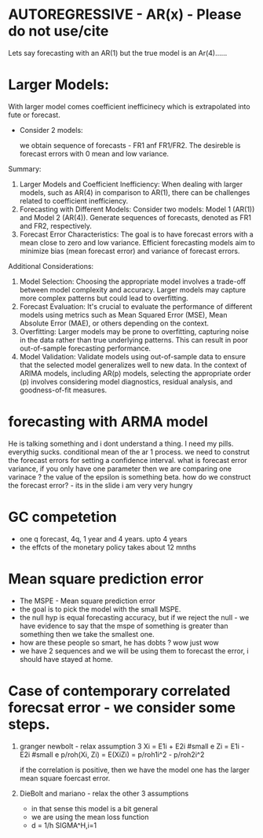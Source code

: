 # AUTOREGRESSIVE - AR(x) - Please do not use/cite
Lets say forecasting with an AR(1) but the true model is an Ar(4)......
# Larger Models:
With larger model comes coefficient inefficinecy which is extrapolated into fute or forecast. 
- Consider 2 models:


  we obtain sequence of forecasts - FR1 anf FR1/FR2. The desireble is forecast errors with 0 mean and low variance.

Summary:

1. Larger Models and Coefficient Inefficiency: When dealing with larger models, such as AR(4) in comparison to AR(1), there can be challenges related to coefficient inefficiency.
2. Forecasting with Different Models: Consider two models: Model 1 (AR(1)) and Model 2 (AR(4)). Generate sequences of forecasts, denoted as FR1 and FR2, respectively.
3. Forecast Error Characteristics: The goal is to have forecast errors with a mean close to zero and low variance. Efficient forecasting models aim to minimize bias (mean forecast error) and variance of forecast errors.

Additional Considerations:
1. Model Selection:
Choosing the appropriate model involves a trade-off between model complexity and accuracy. Larger models may capture more complex patterns but could lead to overfitting.
2. Forecast Evaluation:
It's crucial to evaluate the performance of different models using metrics such as Mean Squared Error (MSE), Mean Absolute Error (MAE), or others depending on the context.
3. Overfitting:
Larger models may be prone to overfitting, capturing noise in the data rather than true underlying patterns. This can result in poor out-of-sample forecasting performance.
4. Model Validation:
Validate models using out-of-sample data to ensure that the selected model generalizes well to new data.
In the context of ARIMA models, including AR(p) models, selecting the appropriate order (p) involves considering model diagnostics, residual analysis, and goodness-of-fit measures.

# forecasting with ARMA model

He is talking something and i dont understand a thing. I need my pills. 
everythig sucks. conditional mean of the ar 1 process.
we need to construt the forecast errors for setting a confidence interval.
what is forecast error variance, if you only have one parameter then we are comparing one varinace ?
the value of the epsilon is something beta.
how do we construct the forecast error? - its in the slide i am very very hungry
# GC competetion
- one q forecast, 4q, 1 year and 4 years. upto 4 years 
- the effcts of the monetary policy takes about 12 mnths

# Mean square prediction error
- The MSPE - Mean square prediction error
- the goal is to pick the model with the small MSPE.
- the null hyp is equal forecasting accuracy, but if we reject the null - we have evidence to say that the mspe of something is greater than something then we take the smallest one.
- how are these people so smart, he has dobts ? wow just wow
- we have 2 sequences and we will be using them to forecast the error, i should have stayed at home.
# Case of contemporary correlated forecsat error - we consider some steps.
  1. granger newbolt - relax assumption 3
     Xi = E1i + E2i #small e
     Zi = E1i - E2i #small e
     p/roh(Xi, Zi) = E(XiZi) = p/roh1i^2 - p/roh2i^2

     if the correlation is positive, then we have the model one has the larger mean square foercast error.

  2. DieBolt and mariano - relax the other 3 assumptions
     - in that sense this model is a bit general
     - we are using the mean loss function 
     - d = 1/h SIGMA^H,i=1
  








